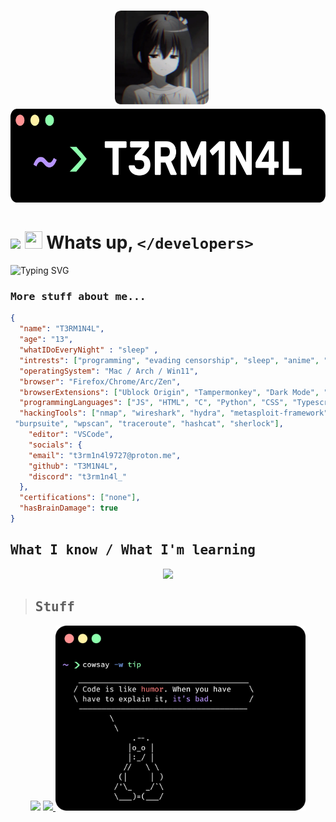 


# <p align="center"><img src="./rikka.webp" height="150px"/>&nbsp;&nbsp;&nbsp;<img src="./namecard.png" height="150px"/></p>

# <img src="https://readme-typing-svg.herokuapp.com?font=Source+Code+Pro&duration=3000&pause=20&color=00F7AE&multiline=true&random=false&width=450&height=75&separator=%3C&lines=%2F%2F+Hello+World%3Cconsole.log(%22Hello%2C+World!%22);"/> <img src="https://media.giphy.com/media/hvRJCLFzcasrR4ia7z/giphy.gif" width="28px" height="28px"> Whats up, `</developers>`
![Typing SVG](https://readme-typing-svg.demolab.com?font=Source+Code+Pro&pause=1000&color=A538F7&width=435&lines=Hey%2C+I'm+T3RM1N4L;I'm+a+software+developer%3F;I+like+bypassing+security;Don't+sue+me;Check+out+me+repos+and+follow+me;I'm+a+silly+duck)

### <samp>More stuff about me...</samp>
```JSON
{
  "name": "T3RM1N4L",
  "age": "13",
  "whatIDoEveryNight" : "sleep" ,
  "intrests": ["programming", "evading censorship", "sleep", "anime", "music", "amoled theme"],
  "operatingSystem": "Mac / Arch / Win11",
  "browser": "Firefox/Chrome/Arc/Zen",
  "browserExtensions": ["Ublock Origin", "Tampermonkey", "Dark Mode", "ResourcesSaver", "Vencord"],
  "programmingLanguages": ["JS", "HTML", "C", "Python", "CSS", "Typescript", "C++"],
  "hackingTools": ["nmap", "wireshark", "hydra", "metasploit-framework", "aircrack-ng", "john",
 "burpsuite", "wpscan", "traceroute", "hashcat", "sherlock"],
    "editor": "VSCode",
    "socials": {
    "email": "t3rm1n4l9727@proton.me",
    "github": "T3M1N4L",
    "discord": "t3rm1n4l_"
  },
  "certifications": ["none"],
  "hasBrainDamage": true
}
```

<h2><samp>What I know / What I'm learning</samp></h2>
<p  align="center">
<a  href="">
<img  src="https://skillicons.dev/icons?i=html,js,css,stackoverflow,py,powershell,nodejs,linux,md,jquery,gmail,github,git,codepen,c,bash&theme=dark&perline=10"/>
</a>
</p>


><h2><samp>Stuff</samp></h2>
<p align="center">
  <img  src="https://github-readme-stats.vercel.app/api?username=T3M1N4L&show_icons=true&title_color=59ffa9ff&text_color=8E8E8E&icon_color=cf93faff&bg_color=000000ff&hide_border=true" height="200px"/>
 <a href="https://discord.com/users/861917446750863402">
  <img src="https://lanyard.kyrie25.me/api/861917446750863402?gradient=4fff9e-4fff9e&animated=true&bg=000&useDisplayName=true&showBanner=animated&waveColor=8426ff&waveSpotifyColor=52EF89-light&imgStyle=square&bannerFilter=brightness(0.8)%20blur(2px)&hideDiscrim=false&borderRadius=20px&idleMessage=%3C%2Fbeing+lazy%3E..." height="200px"/>
</a>  
  <img src="./tuxtip.png" width="400px"/>
</p>

